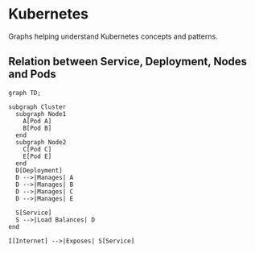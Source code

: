 # Kubernetes
Graphs helping understand Kubernetes concepts and patterns.

## Relation between Service, Deployment, Nodes and Pods
```mermaid
graph TD;

subgraph Cluster
  subgraph Node1
    A[Pod A]
    B[Pod B]
  end
  subgraph Node2
    C[Pod C]
    E[Pod E]
  end
  D[Deployment]
  D -->|Manages| A
  D -->|Manages| B
  D -->|Manages| C
  D -->|Manages| E

  S[Service]
  S -->|Load Balances| D
end

I[Internet] -->|Exposes| S[Service]
```

